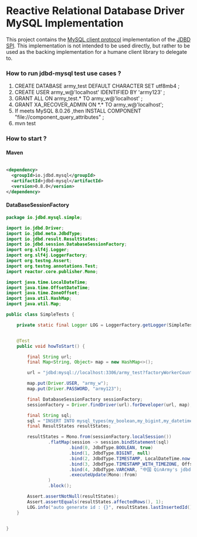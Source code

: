 # Reactive Relational Database Driver MySQL Implementation

This project contains the [MySQL client protocol][m] implementation of the [JDBD SPI][j].
This implementation is not intended to be used directly, but rather to be used as the backing implementation for
a humane client library to delegate to.

[m]: https://dev.mysql.com/doc/dev/mysql-server/latest/PAGE_PROTOCOL.html

[j]: https://github.com/QinArmy/jdbd

### How to run jdbd-mysql test use cases ?

1. CREATE DATABASE army_test DEFAULT CHARACTER SET utf8mb4 ;
2. CREATE USER army_w@'localhost' IDENTIFIED BY 'army123' ;
3. GRANT ALL ON army_test.* TO army_w@'localhost' ;
4. GRANT XA_RECOVER_ADMIN ON &#42;.&#42; TO army_w@'localhost';
5. If meets MySQL 8.0.26 ,then INSTALL COMPONENT "file://component_query_attributes" ;
6. mvn test

### How to start ?

#### Maven

```xml

<dependency>
  <groupId>io.jdbd.mysql</groupId>
  <artifactId>jdbd-mysql</artifactId>
  <version>0.8.0</version>
</dependency>
```

#### DataBaseSessionFactory

```java
package io.jdbd.mysql.simple;

import io.jdbd.Driver;
import io.jdbd.meta.JdbdType;
import io.jdbd.result.ResultStates;
import io.jdbd.session.DatabaseSessionFactory;
import org.slf4j.Logger;
import org.slf4j.LoggerFactory;
import org.testng.Assert;
import org.testng.annotations.Test;
import reactor.core.publisher.Mono;

import java.time.LocalDateTime;
import java.time.OffsetDateTime;
import java.time.ZoneOffset;
import java.util.HashMap;
import java.util.Map;

public class SimpleTests {

    private static final Logger LOG = LoggerFactory.getLogger(SimpleTests.class);


    @Test
    public void howToStart() {

        final String url;
        final Map<String, Object> map = new HashMap<>();

        url = "jdbd:mysql://localhost:3306/army_test?factoryWorkerCount=30";

        map.put(Driver.USER, "army_w");
        map.put(Driver.PASSWORD, "army123");

        final DatabaseSessionFactory sessionFactory;
        sessionFactory = Driver.findDriver(url).forDeveloper(url, map);

        final String sql;
        sql = "INSERT INTO mysql_types(my_boolean,my_bigint,my_datetime,my_datetime6,my_var_char200) VALUES (?,?,?,?,?)";
        final ResultStates resultStates;

        resultStates = Mono.from(sessionFactory.localSession())
                .flatMap(session -> session.bindStatement(sql)
                        .bind(0, JdbdType.BOOLEAN, true)
                        .bind(1, JdbdType.BIGINT, null)
                        .bind(2, JdbdType.TIMESTAMP, LocalDateTime.now())
                        .bind(3, JdbdType.TIMESTAMP_WITH_TIMEZONE, OffsetDateTime.now(ZoneOffset.UTC))
                        .bind(4, JdbdType.VARCHAR, "中国 QinArmy's jdbd \n \\ \t \" \032 \b \r '''  \\' ")
                        .executeUpdate(Mono::from)
                )
                .block();

        Assert.assertNotNull(resultStates);
        Assert.assertEquals(resultStates.affectedRows(), 1);
        LOG.info("auto generate id : {}", resultStates.lastInsertedId());
    }


}

```

